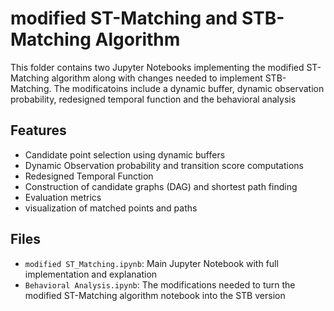 # modified ST-Matching and STB-Matching Algorithm

This folder contains two Jupyter Notebooks implementing the modified ST-Matching algorithm along with changes needed to implement STB-Matching. The modificatoins include a dynamic buffer, dynamic observation probability, redesigned temporal function and the behavioral analysis
## Features

- Candidate point selection using dynamic buffers  
- Dynamic Observation probability and transition score computations
- Redesigned Temporal Function  
- Construction of candidate graphs (DAG) and shortest path finding  
- Evaluation metrics  
- visualization of matched points and paths  

## Files

- `modified ST_Matching.ipynb`: Main Jupyter Notebook with full implementation and explanation  
- `Behavioral Analysis.ipynb`: The modifications needed to turn the modified ST-Matching algorithm notebook into the STB version

